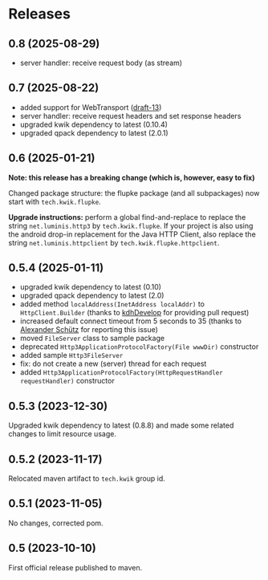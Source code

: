# Releases

## 0.8 (2025-08-29)

- server handler: receive request body (as stream)

## 0.7 (2025-08-22)

- added support for WebTransport ([draft-13](https://www.ietf.org/archive/id/draft-ietf-webtrans-http3-13.html))
- server handler: receive request headers and set response headers
- upgraded kwik dependency to latest (0.10.4)
- upgraded qpack dependency to latest (2.0.1)

## 0.6 (2025-01-21)

**Note: this release has a breaking change (which is, however, easy to fix)**

Changed package structure: the flupke package (and all subpackages) now start with `tech.kwik.flupke`.

**Upgrade instructions:** perform a global find-and-replace to replace the string `net.luminis.http3` by `tech.kwik.flupke`.
If your project is also using the android drop-in replacement for the Java HTTP Client, also replace the string `net.luminis.httpclient` by `tech.kwik.flupke.httpclient`.

## 0.5.4 (2025-01-11)

- upgraded kwik dependency to latest (0.10)
- upgraded qpack dependency to latest (2.0)
- added method `localAddress(InetAddress localAddr)` to `HttpClient.Builder` (thanks to [kdhDevelop](https://github.com/kdhDevelop) for providing pull request)
- increased default connect timeout from 5 seconds to 35 (thanks to [Alexander Schütz](https://github.com/AlexanderSchuetz97) for reporting this issue)
- moved `FileServer` class to sample package
- deprecated `Http3ApplicationProtocolFactory(File wwwDir)` constructor
- added sample `Http3FileServer`
- fix: do not create a new (server) thread for each request
- added `Http3ApplicationProtocolFactory(HttpRequestHandler requestHandler)` constructor 

## 0.5.3 (2023-12-30)

Upgraded kwik dependency to latest (0.8.8) and made some related changes to limit resource usage.

## 0.5.2 (2023-11-17)

Relocated maven artifact to `tech.kwik` group id.

## 0.5.1 (2023-11-05)

No changes, corrected pom.

## 0.5 (2023-10-10)

First official release published to maven.
